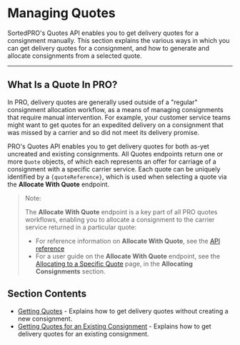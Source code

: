 # Managing Quotes

SortedPRO's Quotes API enables you to get delivery quotes for a consignment manually. This section explains the various ways in which you can get delivery quotes for a consignment, and how to generate and allocate consignments from a selected quote.

---

## What Is a Quote In PRO?

In PRO, delivery quotes are generally used outside of a "regular" consignment allocation workflow, as a means of managing consignments that require manual intervention. For example, your customer service teams might want to get quotes for an expedited delivery on a consignment that was missed by a carrier and so did not meet its delivery promise.

PRO's Quotes API enables you to get delivery quotes for both as-yet uncreated and existing consignments. All Quotes endpoints return one or more `Quote` objects, of which each represents an offer for carriage of a consignment with a specific carrier service. Each quote can be uniquely identified by a `{quoteReference}`, which is used when selecting a quote via the **Allocate With Quote** endpoint.

> <span class="note-header">Note:</span>
>
> The **Allocate With Quote** endpoint is a key part of all PRO quotes workflows, enabling you to allocate a consignment to the carrier service returned in a particular quote:
>
> * For reference information on **Allocate With Quote**, see the [API reference](https://docs.electioapp.com/#/api/AllocateWithQuote)
> * For a user guide on the **Allocate With Quote** endpoint, see the [Allocating to a Specific Quote](/pro/api/help/allocating_to_a_specific_quote.html) page, in the **Allocating Consignments** section.

## Section Contents

* [Getting Quotes](/pro/api/help/getting_quotes.html) - Explains how to get delivery quotes without creating a new consignment.
* [Getting Quotes for an Existing Consignment](/pro/api/help/getting_quotes_for_an_existing_consignment.html) - Explains how to get delivery quotes for an existing consignment.

<script src="../../scripts/requesttabs.js"></script>
<script src="../../scripts/responsetabs.js"></script>
<script src="../../scripts/copy.js"></script>